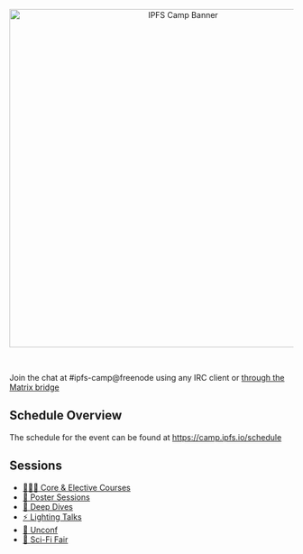 <p align="center">
  <a href="https://camp.ipfs.io">
    <img src="https://gateway.ipfs.io/ipfs/QmfWNnayqgzFKP3Lf4Ganka5fxjwitVHD7fPgsL7qnR2As" alt="IPFS Camp Banner" width="600" />
  </a>
</p>
<br/>

Join the chat at #ipfs-camp@freenode using any IRC client or [through the Matrix bridge](https://riot.im/app/#/room/#freenode_#ipfs-camp:matrix.org)

## Schedule Overview

The schedule for the event can be found at https://camp.ipfs.io/schedule

## Sessions

- [👩🏽‍🏫 Core & Elective Courses](CORE_AND_ELECTIVE_COURSES)
- [📃 Poster Sessions](POSTER_SESSIONS)
- [🐋 Deep Dives](DEEP_DIVES)
- [⚡️ Lighting Talks](LIGHTING_TALKS)
- [🧩 Unconf](UNCONF)
- [🧬 Sci-Fi Fair](SCI-FI_FAIR)


